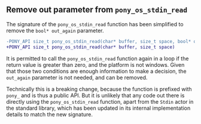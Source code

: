 ## Remove out parameter from `pony_os_stdin_read`

The signature of the `pony_os_stdin_read` function has been simplified to remove the `bool* out_again` parameter.

```diff
-PONY_API size_t pony_os_stdin_read(char* buffer, size_t space, bool* out_again)
+PONY_API size_t pony_os_stdin_read(char* buffer, size_t space)
```

It is permitted to call the `pony_os_stdin_read` function again in a loop if the return value is greater than zero, and the platform is not windows. Given that those two conditions are enough information to make a decision, the `out_again` parameter is not needed, and can be removed.

Technically this is a breaking change, because the function is prefixed with `pony_` and is thus a public API. But it is unlikely that any code out there is directly using the `pony_os_stdin_read` function, apart from the `Stdin` actor in the standard library, which has been updated in its internal implementation details to match the new signature.